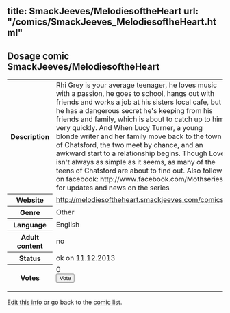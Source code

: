 title: SmackJeeves/MelodiesoftheHeart
url: "/comics/SmackJeeves_MelodiesoftheHeart.html"
---
Dosage comic SmackJeeves/MelodiesoftheHeart
-----------------------------------------

<p id="msg"></p>
<script type="text/javascript">
if (window.location.search === '?edit_info_mail=sent_ok') {
  var elem = document.getElementById("msg");
  elem.innerHTML = 'Edited information sucessfully sent for review, which is usually done daily. Thanks!';
  elem.className = 'ok';
}
</script>
<table class="comicinfo">
<tr>
<th>Description</th><td>Rhi Grey is your average teenager, he loves music with a passion, he goes to school, hangs out with friends and works a job at his sisters local cafe, but he has a dangerous secret he's keeping from his friends and family, which is about to catch up to him very quickly. And When Lucy Turner, a young blonde writer and her family move back to the town of Chatsford, the two meet by chance, and an awkward start to a relationship begins. Though Love isn't always as simple as it seems, as many of the teens of Chatsford are about to find out. Also follow on facebook: http://www.facebook.com/Mothseries for updates and news on the series</td>
</tr>
<tr>
<th>Website</th><td><a href="http://melodiesoftheheart.smackjeeves.com/comics/">http://melodiesoftheheart.smackjeeves.com/comics/</a></td>
</tr>
<tr>
<th>Genre</th><td>Other</td>
</tr>
<tr>
<th>Language</th><td>English</td>
</tr>
<tr>
<th>Adult content</th><td>no</td>
</tr>
<tr>
<th>Status</th><td>ok on 11.12.2013</td>
</tr>
<tr>
<th>Votes</th><td>0
<form action="http://gaecounter.appspot.com/count/" method="POST">
<input name="name" type="hidden" value="SmackJeeves_MelodiesoftheHeart"/>
<input name="uid" type="hidden" id="voteuid" value=""/>
<input type="submit" value="Vote"/>
</form>
</td>
</tr>
</table>
<script type="text/javascript">
var ua = navigator.userAgent;
document.getElementById("voteuid").value = ua.replace(/[^a-zA-Z0-9\._:]/g , "_");;
</script>

[Edit this info](SmackJeeves_MelodiesoftheHeart_edit.html) or go back to the [comic list](../comic-index.html).

